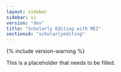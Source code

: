 ```yaml
---
layout: sidebar
sidebar: s1
version: "dev"
title: "Scholarly Editing with MEI"
sectionid: "scholarlyediting"
---
```


{% include version-warning %}

This is a placeholder that needs to be filled.
